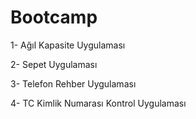 # Bootcamp

1- Ağıl Kapasite Uygulaması

2- Sepet Uygulaması

3- Telefon Rehber Uygulaması

4- TC Kimlik Numarası Kontrol Uygulaması
